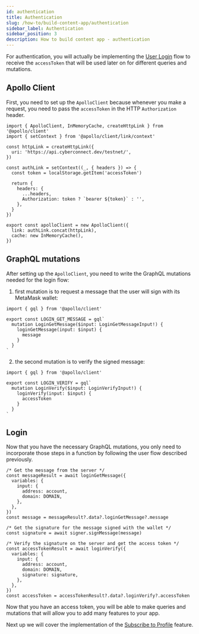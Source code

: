 ```yaml
---
id: authentication
title: Authentication
slug: /how-to/build-content-app/authentication
sidebar_label: Authentication
sidebar_position: 3
description: How to build content app - authentication
---
```


For authentication, you will actually be implementing the [User Login](/api/authentication/user-login) flow to receive the `accessToken` that will be used later on for different queries and mutations.

## Apollo Client

First, you need to set up the `ApolloClient` because whenever you make a request, you need to pass the `accessToken` in the HTTP `Authorization` header.

```tsx title="apollo/index.tsx"
import { ApolloClient, InMemoryCache, createHttpLink } from '@apollo/client'
import { setContext } from '@apollo/client/link/context'

const httpLink = createHttpLink({
  uri: 'https://api.cyberconnect.dev/testnet/',
})

const authLink = setContext((_, { headers }) => {
  const token = localStorage.getItem('accessToken')

  return {
    headers: {
      ...headers,
      Authorization: token ? `bearer ${token}` : '',
    },
  }
})

export const apolloClient = new ApolloClient({
  link: authLink.concat(httpLink),
  cache: new InMemoryCache(),
})
```

## GraphQL mutations

After setting up the `ApolloClient`, you need to write the GraphQL mutations needed for the login flow:

1. first mutation is to request a message that the user will sign with its MetaMask wallet:

```tsx title="graphql/LoginGetMessage.ts"
import { gql } from '@apollo/client'

export const LOGIN_GET_MESSAGE = gql`
  mutation LoginGetMessage($input: LoginGetMessageInput!) {
    loginGetMessage(input: $input) {
      message
    }
  }
`
```

2. the second mutation is to verify the signed message:

```tsx title="graphql/LoginVerify.ts"
import { gql } from '@apollo/client'

export const LOGIN_VERIFY = gql`
  mutation LoginVerify($input: LoginVerifyInput!) {
    loginVerify(input: $input) {
      accessToken
    }
  }
`
```

## Login

Now that you have the necessary GraphQL mutations, you only need to incorporate those steps in a function by following the user flow described previously.

```tsx title="components/SigninBtn.tsx"
/* Get the message from the server */
const messageResult = await loginGetMessage({
  variables: {
    input: {
      address: account,
      domain: DOMAIN,
    },
  },
})
const message = messageResult?.data?.loginGetMessage?.message

/* Get the signature for the message signed with the wallet */
const signature = await signer.signMessage(message)

/* Verify the signature on the server and get the access token */
const accessTokenResult = await loginVerify({
  variables: {
    input: {
      address: account,
      domain: DOMAIN,
      signature: signature,
    },
  },
})
const accessToken = accessTokenResult?.data?.loginVerify?.accessToken
```

Now that you have an access token, you will be able to make queries and mutations that will allow you to add many features to your app.

Next up we will cover the implementation of the [Subscribe to Profile](/how-to/build-content-app/subscribe-to-profile) feature.
